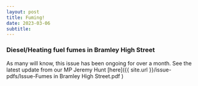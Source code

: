 ```yaml
---
layout: post
title: Fuming! 
date: 2023-03-06
subtitle: 
---
```


### Diesel/Heating fuel fumes in Bramley High Street

As many will know, this issue has been ongoing for over a month.  See the latest update from our MP Jeremy Hunt [here]({{ site.url }}/issue-pdfs/Issue-Fumes in Bramley High Street.pdf )
